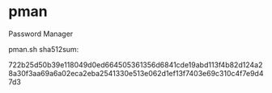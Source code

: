 pman
====

Password Manager


pman.sh sha512sum:

722b25d50b39e118049d0ed664505361356d6841cde19abd113f4b82d124a28a30f3aa69a6a02eca2eba2541330e513e062d1ef13f7403e69c310c4f7e9d47d3 

